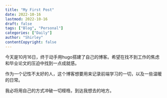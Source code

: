 ```yaml
---
title: "My First Post"
date: 2022-10-16
lastmod: 2022-10-16
draft: false
tags: ["Blog", "Personal"]
categories: ["Daily"]
author: "Shirley"
contentCopyright: false
---
```


今天是10月16日，终于动手用hugo搭建了自己的博客。希望在找不到工作的焦虑和毕业论文的压迫中找到一点成就感。

作为一个记性不太好的人，这个博客想要用来记录前端学习的一切，以及一些温暖的日常。

<!--more-->

我必将用自己的方式冲破一切桎梏，到达我想去的地方。


